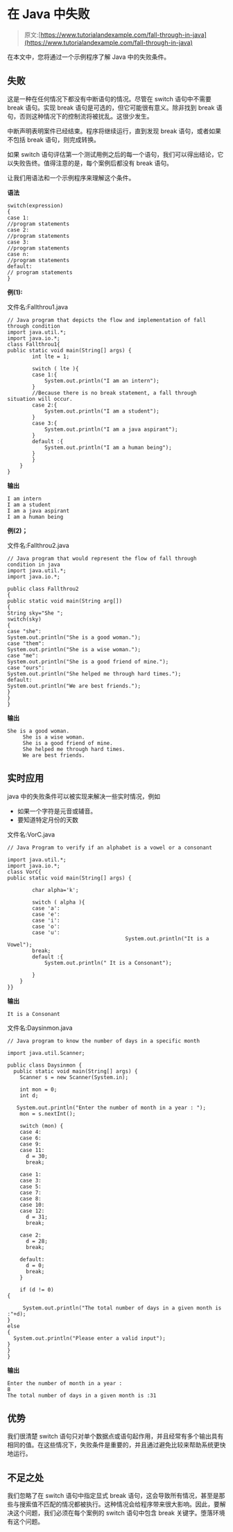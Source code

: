 # 在 Java 中失败

> 原文:[https://www.tutorialandexample.com/fall-through-in-java](https://www.tutorialandexample.com/fall-through-in-java)

在本文中，您将通过一个示例程序了解 Java 中的失败条件。

## 失败

这是一种在任何情况下都没有中断语句的情况。尽管在 switch 语句中不需要 break 语句。实现 break 语句是可选的，但它可能很有意义。除非找到 break 语句，否则这种情况下的控制流将被扰乱。这很少发生。

中断声明表明案件已经结束。程序将继续运行，直到发现 break 语句，或者如果不包括 break 语句，则完成转换。

如果 switch 语句评估第一个测试用例之后的每一个语句，我们可以得出结论，它以失败告终。值得注意的是，每个案例后都没有 break 语句。

让我们用语法和一个示例程序来理解这个条件。

**语法**

```
switch(expression)   
{  
case 1:  
//program statements  
case 2:  
//program statements  
case 3:  
//program statements  
case n:  
//program statements  
default:  
// program statements  
}
```

**例(1):**

文件名:Fallthrou1.java

```
// Java program that depicts the flow and implementation of fall through condition
import java.util.*;
import java.io.*;
class Fallthrou1{
public static void main(String[] args) {
		int lte = 1;

		switch ( lte ){
		case 1:{
			System.out.println("I am an intern");
		}
		//Because there is no break statement, a fall through situation will occur.
		case 2:{
			System.out.println("I am a student");
		}
		case 3:{
			System.out.println("I am a java aspirant");
		}
		default :{
			System.out.println("I am a human being");
		}
		}
	}
}
```

**输出**

```
I am intern
I am a student
I am a java aspirant
I am a human being
```

**例(2)；**

文件名:Fallthrou2.java

```
// Java program that would represent the flow of fall through condition in java
import java.util.*;
import java.io.*;

public class Fallthrou2  
{  
public static void main(String arg[])  
{  
String sky="She ";  
switch(sky)  
{  
case "she":  
System.out.println("She is a good woman.");  
case "them":  
System.out.println("She is a wise woman.");  
case "me":  
System.out.println("She is a good friend of mine.");  
case "ours":  
System.out.println("She helped me through hard times.");  
default:  
System.out.println("We are best friends.");  
}      
}  
} 
```

**输出**

```
She is a good woman.
     She is a wise woman.
     She is a good friend of mine.
     She helped me through hard times.
     We are best friends.
```

## 实时应用

java 中的失败条件可以被实现来解决一些实时情况，例如

*   如果一个字符是元音或辅音。
*   要知道特定月份的天数

文件名:VorC.java

```
// Java Program to verify if an alphabet is a vowel or a consonant

import java.util.*;
import java.io.*;
class VorC{
public static void main(String[] args) {

		char alpha='k';

		switch ( alpha ){
		case 'a':
		case 'e':
		case 'i':
		case 'o':
		case 'u':
                                      System.out.println("It is a Vowel");
		break;
		default :{
			System.out.println(" It is a Consonant");

		}
	}
}}
```

**输出**

```
It is a Consonant
```

文件名:Daysinmon.java

```
// Java program to know the number of days in a specific month

import java.util.Scanner;

public class Daysinmon {
  public static void main(String[] args) {
    Scanner s = new Scanner(System.in);

    int mon = 0;
    int d;

   System.out.println("Enter the number of month in a year : ");
    mon = s.nextInt();

    switch (mon) {
    case 4:
    case 6:
    case 9:
    case 11:
      d = 30;
      break;

    case 1:
    case 3:
    case 5:
    case 7:
    case 8:
    case 10:
    case 12:
      d = 31;
      break;

    case 2:
      d = 28;
      break;

    default:
      d = 0;
      break;
    }

    if (d != 0)
{

     System.out.println("The total number of days in a given month is :"+d);
} 	
else
{
  System.out.println("Please enter a valid input");
} 
}
}
```

**输出**

```
Enter the number of month in a year :
8
The total number of days in a given month is :31 
```

## 优势

我们很清楚 switch 语句只对单个数据点或语句起作用，并且经常有多个输出具有相同的值。在这些情况下，失败条件是重要的，并且通过避免比较来帮助系统更快地运行。

## 不足之处

我们忽略了在 switch 语句中指定显式 break 语句，这会导致所有情况，甚至是那些与搜索值不匹配的情况都被执行。这种情况会给程序带来很大影响。因此，要解决这个问题，我们必须在每个案例的 switch 语句中包含 break 关键字。堕落环境有这个问题。